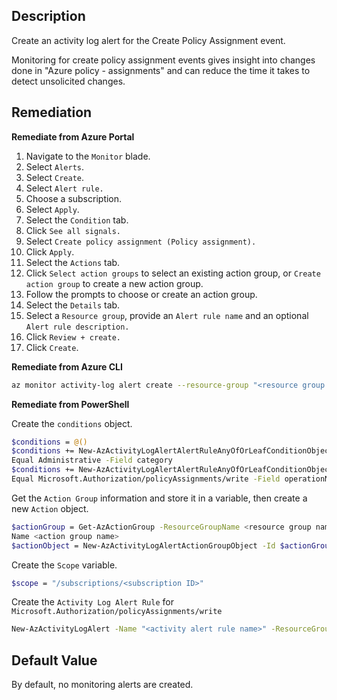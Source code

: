 ## Description

Create an activity log alert for the Create Policy Assignment event.

Monitoring for create policy assignment events gives insight into changes done in "Azure policy - assignments" and can reduce the time it takes to detect unsolicited changes.

## Remediation

**Remediate from Azure Portal**

1. Navigate to the `Monitor` blade.
2. Select `Alerts`.
3. Select `Create`.
4. Select `Alert rule.`
5. Choose a subscription.
6. Select `Apply`.
7. Select the `Condition` tab.
8. Click `See all signals.`
9. Select `Create policy assignment (Policy assignment).`
10. Click `Apply`.
11. Select the `Actions` tab.
12. Click `Select action groups` to select an existing action group, or `Create action group` to create a new action group.
13. Follow the prompts to choose or create an action group.
14. Select the `Details` tab.
15. Select a `Resource group`, provide an `Alert rule name` and an optional `Alert rule description.`
16. Click `Review + create.`
17. Click `Create`.

**Remediate from Azure CLI**

```bash
az monitor activity-log alert create --resource-group "<resource group name>" --condition category=Administrative and operationName=Microsoft.Authorization/policyAssignments/write> --scope "/subscriptions/<subscription ID>" --name "<activity log rule name>" --subscription <subscription ID> --action-group <action group ID>
```

**Remediate from PowerShell**

Create the `conditions` object.

```bash
$conditions = @()
$conditions += New-AzActivityLogAlertAlertRuleAnyOfOrLeafConditionObject -
Equal Administrative -Field category
$conditions += New-AzActivityLogAlertAlertRuleAnyOfOrLeafConditionObject -
Equal Microsoft.Authorization/policyAssignments/write -Field operationName
```

Get the `Action Group` information and store it in a variable, then create a new `Action` object.

```bash
$actionGroup = Get-AzActionGroup -ResourceGroupName <resource group name> -
Name <action group name>
$actionObject = New-AzActivityLogAlertActionGroupObject -Id $actionGroup.Id
```

Create the `Scope` variable.

```bash
$scope = "/subscriptions/<subscription ID>"
```

Create the `Activity Log Alert Rule` for `Microsoft.Authorization/policyAssignments/write`

```bash
New-AzActivityLogAlert -Name "<activity alert rule name>" -ResourceGroupName "<resource group name>" -Condition $conditions -Scope $scope -Location global -Action $actionObject -Subscription <subscription ID> -Enabled $true
```

## Default Value

By default, no monitoring alerts are created.